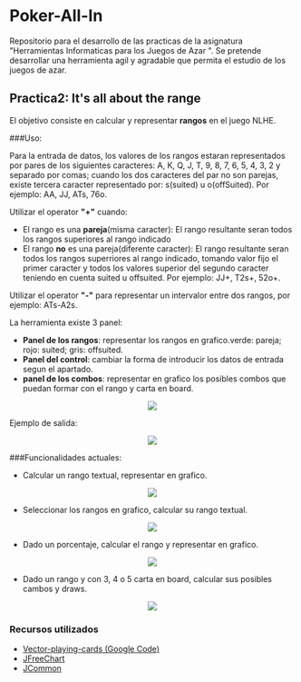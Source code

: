 # Poker-All-In

Repositorio para el desarrollo de las practicas de la asignatura "Herramientas Informaticas para los Juegos de Azar
". Se pretende desarrollar una herramienta agil y agradable que permita el estudio de los juegos de azar.

## Practica2: It's all about the range

El objetivo consiste en calcular y representar **rangos** en el juego NLHE. 

###Uso:

Para la entrada de datos, los valores de los rangos estaran representados por pares de los siguientes caracteres: A, K, Q, J, T, 9, 8, 7, 6, 5, 4, 3, 2 y separado por comas; cuando los dos caracteres del par no son parejas, existe tercera caracter representado por: s(suited) u o(offSuited). Por ejemplo: AA, JJ, ATs, 76o.

Utilizar el operator **"+"** cuando:
* El rango es una **pareja**(misma caracter): El rango resultante seran todos los rangos superiores al rango indicado
* El rango **no** es una pareja(diferente caracter): El rango resultante seran todos los rangos superriores al rango indicado, tomando valor fijo el primer caracter y todos los valores superior del segundo caracter teniendo en cuenta suited u offsuited.
Por ejemplo: JJ+, T2s+, 52o+.

Utilizar el operator **"-"** para representar un intervalor entre dos rangos, por ejemplo: ATs-A2s.

La herramienta existe 3 panel:
* **Panel de los rangos**: representar los rangos en grafico.verde: pareja; rojo: suited; gris: offsuited.
* **Panel del control**: cambiar la forma de introducir los datos de entrada segun el apartado.
* **panel de los combos**: representar en grafico los posibles combos que puedan formar con el rango y carta en board.

<p align="center">
  <img src="http://i.imgur.com/PMEPOT6.jpg"/>
</p>

Ejemplo de salida:

<p align="center">
  <img src="http://i.imgur.com/DfDToKi.jpg"/>
</p>

###Funcionalidades actuales:

* Calcular un rango textual, representar en grafico.

<p align="center">
  <img src="http://i.imgur.com/Hh1FIQd.png"/>
</p>

* Seleccionar los rangos en grafico, calcular su rango textual.

<p align="center">
  <img src="http://i.imgur.com/yDXBh5g.png"/>
</p>

* Dado un porcentaje, calcular el rango y representar en grafico.

<p align="center">
  <img src="http://i.imgur.com/6LPXRyX.png"/>
</p>

* Dado un rango y con 3, 4 o 5 carta en board, calcular sus posibles cambos y draws.

<p align="center">
  <img src="http://i.imgur.com/CBhd4jJ.png"/>
</p>

### Recursos utilizados

 - [Vector-playing-cards (Google Code)](https://code.google.com/archive/p/vector-playing-cards/)
 - [JFreeChart](http://www.jfree.org/jfreechart/)
 - [JCommon](http://www.jfree.org/jcommon/)
